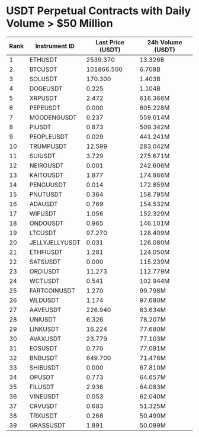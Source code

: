 # USDT Perpetual Contracts with Daily Volume > $50 Million

| Rank | Instrument ID | Last Price (USDT) | 24h Volume (USDT) |
|------|---------------|-------------------|-------------------|
| 1 | ETHUSDT | 2539.370 | 13.326B |
| 2 | BTCUSDT | 101866.500 | 6.708B |
| 3 | SOLUSDT | 170.300 | 1.403B |
| 4 | DOGEUSDT | 0.225 | 1.104B |
| 5 | XRPUSDT | 2.472 | 616.366M |
| 6 | PEPEUSDT | 0.000 | 605.228M |
| 7 | MOODENGUSDT | 0.237 | 559.014M |
| 8 | PIUSDT | 0.873 | 509.342M |
| 9 | PEOPLEUSDT | 0.029 | 441.241M |
| 10 | TRUMPUSDT | 12.599 | 283.042M |
| 11 | SUIUSDT | 3.729 | 275.671M |
| 12 | NEIROUSDT | 0.001 | 242.606M |
| 13 | KAITOUSDT | 1.877 | 174.866M |
| 14 | PENGUUSDT | 0.014 | 172.859M |
| 15 | PNUTUSDT | 0.364 | 158.795M |
| 16 | ADAUSDT | 0.769 | 154.532M |
| 17 | WIFUSDT | 1.056 | 152.329M |
| 18 | ONDOUSDT | 0.965 | 146.101M |
| 19 | LTCUSDT | 97.270 | 128.409M |
| 20 | JELLYJELLYUSDT | 0.031 | 126.080M |
| 21 | ETHFIUSDT | 1.281 | 124.050M |
| 22 | SATSUSDT | 0.000 | 115.239M |
| 23 | ORDIUSDT | 11.273 | 112.779M |
| 24 | WCTUSDT | 0.541 | 102.944M |
| 25 | FARTCOINUSDT | 1.270 | 99.798M |
| 26 | WLDUSDT | 1.174 | 97.680M |
| 27 | AAVEUSDT | 226.940 | 83.634M |
| 28 | UNIUSDT | 6.326 | 78.207M |
| 29 | LINKUSDT | 16.224 | 77.680M |
| 30 | AVAXUSDT | 23.779 | 77.103M |
| 31 | EOSUSDT | 0.770 | 77.091M |
| 32 | BNBUSDT | 649.700 | 71.476M |
| 33 | SHIBUSDT | 0.000 | 67.810M |
| 34 | OPUSDT | 0.773 | 64.657M |
| 35 | FILUSDT | 2.936 | 64.083M |
| 36 | VINEUSDT | 0.053 | 62.040M |
| 37 | CRVUSDT | 0.683 | 51.325M |
| 38 | TRXUSDT | 0.268 | 50.490M |
| 39 | GRASSUSDT | 1.891 | 50.089M |
